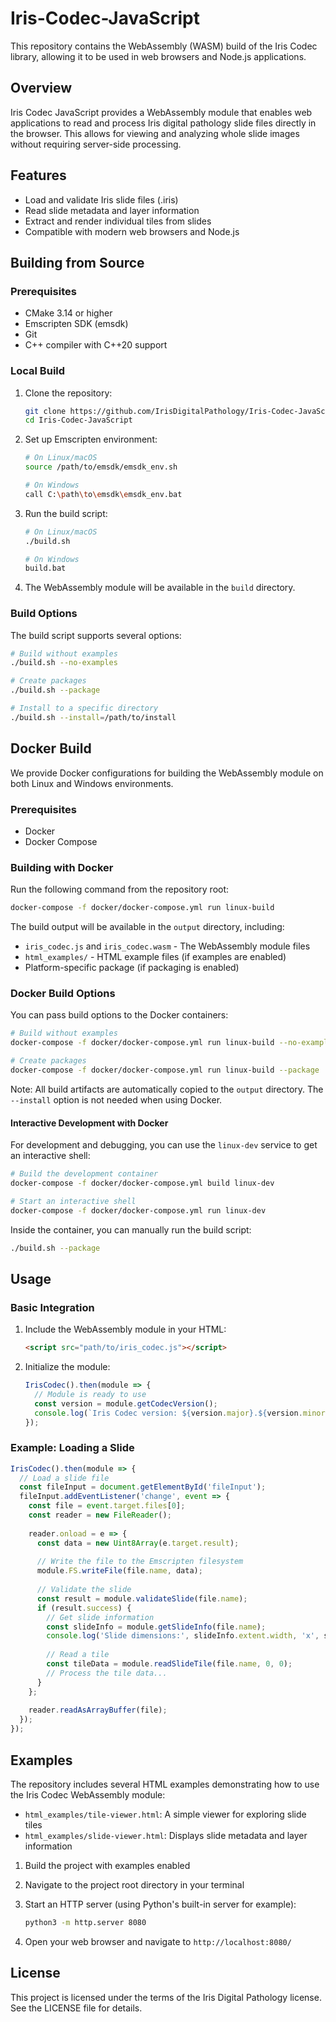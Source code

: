 # Iris-Codec-JavaScript

This repository contains the WebAssembly (WASM) build of the Iris Codec library, allowing it to be used in web browsers and Node.js applications.

## Overview

Iris Codec JavaScript provides a WebAssembly module that enables web applications to read and process Iris digital pathology slide files directly in the browser. This allows for viewing and analyzing whole slide images without requiring server-side processing.

## Features

- Load and validate Iris slide files (.iris)
- Read slide metadata and layer information
- Extract and render individual tiles from slides
- Compatible with modern web browsers and Node.js

## Building from Source

### Prerequisites

- CMake 3.14 or higher
- Emscripten SDK (emsdk)
- Git
- C++ compiler with C++20 support

### Local Build

1. Clone the repository:
   ```bash
   git clone https://github.com/IrisDigitalPathology/Iris-Codec-JavaScript.git
   cd Iris-Codec-JavaScript
   ```

2. Set up Emscripten environment:
   ```bash
   # On Linux/macOS
   source /path/to/emsdk/emsdk_env.sh
   
   # On Windows
   call C:\path\to\emsdk\emsdk_env.bat
   ```

3. Run the build script:
   ```bash
   # On Linux/macOS
   ./build.sh
   
   # On Windows
   build.bat
   ```

4. The WebAssembly module will be available in the `build` directory.

### Build Options

The build script supports several options:

```bash
# Build without examples
./build.sh --no-examples

# Create packages
./build.sh --package

# Install to a specific directory
./build.sh --install=/path/to/install
```

## Docker Build

We provide Docker configurations for building the WebAssembly module on both Linux and Windows environments.

### Prerequisites

- Docker
- Docker Compose

### Building with Docker

Run the following command from the repository root:

```bash
docker-compose -f docker/docker-compose.yml run linux-build
```

The build output will be available in the `output` directory, including:
- `iris_codec.js` and `iris_codec.wasm` - The WebAssembly module files
- `html_examples/` - HTML example files (if examples are enabled)
- Platform-specific package (if packaging is enabled)

### Docker Build Options

You can pass build options to the Docker containers:

```bash
# Build without examples
docker-compose -f docker/docker-compose.yml run linux-build --no-examples

# Create packages
docker-compose -f docker/docker-compose.yml run linux-build --package
```

Note: All build artifacts are automatically copied to the `output` directory. The `--install` option is not needed when using Docker.

#### Interactive Development with Docker

For development and debugging, you can use the `linux-dev` service to get an interactive shell:

```bash
# Build the development container
docker-compose -f docker/docker-compose.yml build linux-dev

# Start an interactive shell
docker-compose -f docker/docker-compose.yml run linux-dev
```

Inside the container, you can manually run the build script:

```bash
./build.sh --package
```

## Usage

### Basic Integration

1. Include the WebAssembly module in your HTML:
   ```html
   <script src="path/to/iris_codec.js"></script>
   ```

2. Initialize the module:
   ```javascript
   IrisCodec().then(module => {
     // Module is ready to use
     const version = module.getCodecVersion();
     console.log(`Iris Codec version: ${version.major}.${version.minor}.${version.build}`);
   });
   ```

### Example: Loading a Slide

```javascript
IrisCodec().then(module => {
  // Load a slide file
  const fileInput = document.getElementById('fileInput');
  fileInput.addEventListener('change', event => {
    const file = event.target.files[0];
    const reader = new FileReader();
    
    reader.onload = e => {
      const data = new Uint8Array(e.target.result);
      
      // Write the file to the Emscripten filesystem
      module.FS.writeFile(file.name, data);
      
      // Validate the slide
      const result = module.validateSlide(file.name);
      if (result.success) {
        // Get slide information
        const slideInfo = module.getSlideInfo(file.name);
        console.log('Slide dimensions:', slideInfo.extent.width, 'x', slideInfo.extent.height);
        
        // Read a tile
        const tileData = module.readSlideTile(file.name, 0, 0);
        // Process the tile data...
      }
    };
    
    reader.readAsArrayBuffer(file);
  });
});
```

## Examples

The repository includes several HTML examples demonstrating how to use the Iris Codec WebAssembly module:

- `html_examples/tile-viewer.html`: A simple viewer for exploring slide tiles
- `html_examples/slide-viewer.html`: Displays slide metadata and layer information

1. Build the project with examples enabled
2. Navigate to the project root directory in your terminal
3. Start an HTTP server (using Python's built-in server for example):

   ```bash
   python3 -m http.server 8080
   ```

4. Open your web browser and navigate to `http://localhost:8080/`

## License

This project is licensed under the terms of the Iris Digital Pathology license. See the LICENSE file for details.